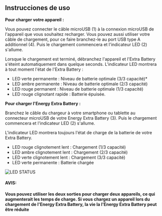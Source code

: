 ## Instrucciones de uso

**Pour charger votre appareil :**

Vous pouvez connecter le câble microUSB (1) à la connexion microUSB de l'appareil que vous souhaitez recharger. Vous pouvez aussi utiliser votre câble de chargement, pour ce faire branchez-le au port USB type A additionnel (4). Puis le chargement commencera et l'indicateur LED (2) s'allume.

Lorsque le chargement est terminé, débranchez l'appareil et l'Extra Battery s'éteint automatiquement dans quelque seconds.
L'indicateur LED montrera à tout moment l'état de l'Extra Battery :

* LED verte permanente :  Niveau de batterie optimale (3/3 capacité)*
* LED ambre permanente :  Niveau de batterie optimale (2/3 capacité)
* LED rouge permanent :  Niveau de batterie optimale (1/3 capacité)
* LED rouge clignotant rapide : Batterie épuisée.


**Pour charger l'Energy Extra Battery :**

Branchez le câble du chargeur à votre smartphone ou tablette au connecteur microUSB de votre Energy Extra Battery (3). Puis le chargement commencera et l'indicateur LED (2) s'allume.

L'indicateur LED montrera toujours l'état de charge de la batterie de votre Extra Battery.

*	LED rouge clignotement lent : Chargement (1/3 capacité)
*	LED ambre clignotement lent : Chargement (2/3 capacité)
*	LED verte clignotement lent : Chargement (3/3 capacité)
*	LED verte permanente :  Batterie chargée


![LED STATUS](http://static.energysistem.com/images/manuals/42252/55c071b2d0c5d.jpg)

#### **AVIS:**

#### Vous pouvez utiliser les deux sorties pour charger deux appareils, ce qui augmenterait les temps de charge. Si vous chargez un appareil lors du chargement de l'Energy Extra Battery, la vie la l'Energy Extra Battery peut être réduite

